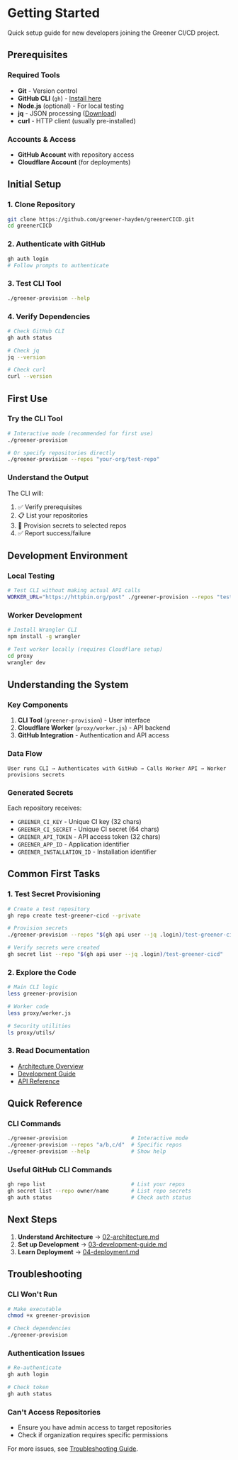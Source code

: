 # Getting Started

Quick setup guide for new developers joining the Greener CI/CD project.

## Prerequisites

### Required Tools
- **Git** - Version control
- **GitHub CLI** (`gh`) - [Install here](https://cli.github.com/)
- **Node.js** (optional) - For local testing
- **jq** - JSON processing ([Download](https://stedolan.github.io/jq/download/))
- **curl** - HTTP client (usually pre-installed)

### Accounts & Access
- **GitHub Account** with repository access
- **Cloudflare Account** (for deployments)

## Initial Setup

### 1. Clone Repository
```bash
git clone https://github.com/greener-hayden/greenerCICD.git
cd greenerCICD
```

### 2. Authenticate with GitHub
```bash
gh auth login
# Follow prompts to authenticate
```

### 3. Test CLI Tool
```bash
./greener-provision --help
```

### 4. Verify Dependencies
```bash
# Check GitHub CLI
gh auth status

# Check jq
jq --version

# Check curl
curl --version
```

## First Use

### Try the CLI Tool
```bash
# Interactive mode (recommended for first use)
./greener-provision

# Or specify repositories directly
./greener-provision --repos "your-org/test-repo"
```

### Understand the Output
The CLI will:
1. ✅ Verify prerequisites
2. 📋 List your repositories
3. 🔧 Provision secrets to selected repos
4. ✅ Report success/failure

## Development Environment

### Local Testing
```bash
# Test CLI without making actual API calls
WORKER_URL="https://httpbin.org/post" ./greener-provision --repos "test/repo"
```

### Worker Development
```bash
# Install Wrangler CLI
npm install -g wrangler

# Test worker locally (requires Cloudflare setup)
cd proxy
wrangler dev
```

## Understanding the System

### Key Components
1. **CLI Tool** (`greener-provision`) - User interface
2. **Cloudflare Worker** (`proxy/worker.js`) - API backend
3. **GitHub Integration** - Authentication and API access

### Data Flow
```
User runs CLI → Authenticates with GitHub → Calls Worker API → Worker provisions secrets
```

### Generated Secrets
Each repository receives:
- `GREENER_CI_KEY` - Unique CI key (32 chars)
- `GREENER_CI_SECRET` - Unique CI secret (64 chars)
- `GREENER_API_TOKEN` - API access token (32 chars)
- `GREENER_APP_ID` - Application identifier
- `GREENER_INSTALLATION_ID` - Installation identifier

## Common First Tasks

### 1. Test Secret Provisioning
```bash
# Create a test repository
gh repo create test-greener-cicd --private

# Provision secrets
./greener-provision --repos "$(gh api user --jq .login)/test-greener-cicd"

# Verify secrets were created
gh secret list --repo "$(gh api user --jq .login)/test-greener-cicd"
```

### 2. Explore the Code
```bash
# Main CLI logic
less greener-provision

# Worker code
less proxy/worker.js

# Security utilities
ls proxy/utils/
```

### 3. Read Documentation
- [Architecture Overview](02-architecture.md)
- [Development Guide](03-development-guide.md)
- [API Reference](05-api-reference.md)

## Quick Reference

### CLI Commands
```bash
./greener-provision                    # Interactive mode
./greener-provision --repos "a/b,c/d"  # Specific repos
./greener-provision --help             # Show help
```

### Useful GitHub CLI Commands
```bash
gh repo list                           # List your repos
gh secret list --repo owner/name       # List repo secrets
gh auth status                         # Check auth status
```

## Next Steps

1. **Understand Architecture** → [02-architecture.md](02-architecture.md)
2. **Set up Development** → [03-development-guide.md](03-development-guide.md)
3. **Learn Deployment** → [04-deployment.md](04-deployment.md)

## Troubleshooting

### CLI Won't Run
```bash
# Make executable
chmod +x greener-provision

# Check dependencies
./greener-provision
```

### Authentication Issues
```bash
# Re-authenticate
gh auth login

# Check token
gh auth status
```

### Can't Access Repositories
- Ensure you have admin access to target repositories
- Check if organization requires specific permissions

For more issues, see [Troubleshooting Guide](07-troubleshooting.md).